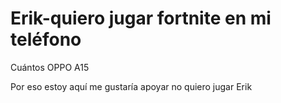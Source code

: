 # Erik-quiero jugar fortnite en mi teléfono
Cuántos OPPO A15

Por eso estoy aquí me gustaría apoyar no quiero jugar
Erik 
